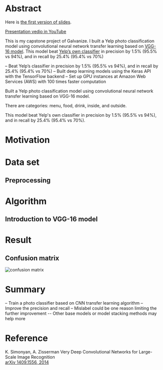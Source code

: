 # Abstract

Here is [the first version of slides](./Capstone_Project_slides.pdf).

[Presentation vedio in YouTube](https://youtu.be/WMcGYdezf7E)

This is my capstone project of Galvanize. I built a Yelp photo classification model using convolutional neural network transfer learning based on [VGG-16 model](https://arxiv.org/pdf/1409.1556.pdf). This model beat [Yelp’s own classifier](https://engineeringblog.yelp.com/2015/10/how-we-use-deep-learning-to-classify-business-photos-at-yelp.html) in precision by 1.5% (95.5% vs 94%), and in recall by 25.4% (95.4% vs 70%)


– Beat Yelp’s classifier in precision by 1.5% (95.5% vs 94%), and in recall by 25.4% (95.4% vs 70%)
– Built deep learning models using the Keras API with the TensorFlow backend
– Set up GPU instances at Amazon Web Services (AWS) with 100 times faster computation



Built a Yelp photo classification model using convolutional neural network transfer learning based on VGG-16 model.

There are categories: menu, food, drink, inside, and outside.

This model beat Yelp's own classifier in precision by 1.5% (95.5% vs 94%), and in recall by 25.4% (95.4% vs 70%). 

# Motivation 



# Data set


## Preprocessing


# Algorithm

## Introduction to VGG-16 model


# Result

## Confusion matrix 

![confusion matrix](https://user-images.githubusercontent.com/25883937/27881123-24b88052-618d-11e7-98f0-7f569d064e9a.png)

# Summary
– Train a photo classifier based on CNN transfer learning algorithm
– Improve the precision and recall 
– Mislabel could be one reason limiting the further improvement
-- Other base models or model stacking methods may help more


# Reference
K. Simonyan, A. Zisserman
Very Deep Convolutional Networks for Large-Scale Image Recognition  
[arXiv 1409.1556, 2014](https://arxiv.org/pdf/1409.1556.pdf)

